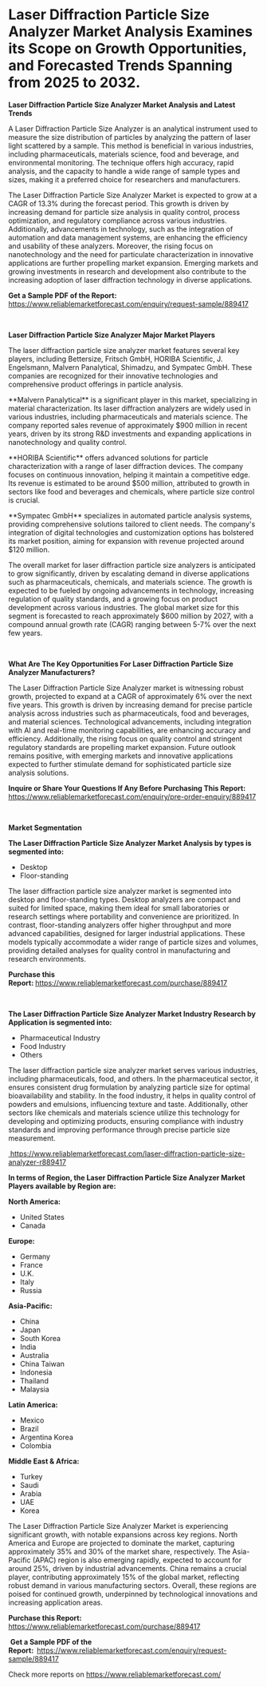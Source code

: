 <p><h1>Laser Diffraction Particle Size Analyzer Market Analysis Examines its Scope on Growth Opportunities, and Forecasted Trends Spanning from 2025 to 2032.</h1></p><p><strong>Laser Diffraction Particle Size Analyzer Market Analysis and Latest Trends</strong></p>
<p><p>A Laser Diffraction Particle Size Analyzer is an analytical instrument used to measure the size distribution of particles by analyzing the pattern of laser light scattered by a sample. This method is beneficial in various industries, including pharmaceuticals, materials science, food and beverage, and environmental monitoring. The technique offers high accuracy, rapid analysis, and the capacity to handle a wide range of sample types and sizes, making it a preferred choice for researchers and manufacturers.</p><p>The Laser Diffraction Particle Size Analyzer Market is expected to grow at a CAGR of 13.3% during the forecast period. This growth is driven by increasing demand for particle size analysis in quality control, process optimization, and regulatory compliance across various industries. Additionally, advancements in technology, such as the integration of automation and data management systems, are enhancing the efficiency and usability of these analyzers. Moreover, the rising focus on nanotechnology and the need for particulate characterization in innovative applications are further propelling market expansion. Emerging markets and growing investments in research and development also contribute to the increasing adoption of laser diffraction technology in diverse applications.</p></p>
<p><strong>Get a Sample PDF of the Report:&nbsp;</strong> <a href="https://www.reliablemarketforecast.com/enquiry/request-sample/889417?utm_campaign=3182&utm_medium=2&utm_source=Github&utm_content=ia&utm_term=08042025&utm_id=laser-diffraction-particle-size-analyzer">https://www.reliablemarketforecast.com/enquiry/request-sample/889417</a></p>
<p>&nbsp;</p>
<p><strong>Laser Diffraction Particle Size Analyzer Major Market Players</strong></p>
<p><p>The laser diffraction particle size analyzer market features several key players, including Bettersize, Fritsch GmbH, HORIBA Scientific, J. Engelsmann, Malvern Panalytical, Shimadzu, and Sympatec GmbH. These companies are recognized for their innovative technologies and comprehensive product offerings in particle analysis.</p><p>**Malvern Panalytical** is a significant player in this market, specializing in material characterization. Its laser diffraction analyzers are widely used in various industries, including pharmaceuticals and materials science. The company reported sales revenue of approximately $900 million in recent years, driven by its strong R&D investments and expanding applications in nanotechnology and quality control.</p><p>**HORIBA Scientific** offers advanced solutions for particle characterization with a range of laser diffraction devices. The company focuses on continuous innovation, helping it maintain a competitive edge. Its revenue is estimated to be around $500 million, attributed to growth in sectors like food and beverages and chemicals, where particle size control is crucial.</p><p>**Sympatec GmbH** specializes in automated particle analysis systems, providing comprehensive solutions tailored to client needs. The company's integration of digital technologies and customization options has bolstered its market position, aiming for expansion with revenue projected around $120 million.</p><p>The overall market for laser diffraction particle size analyzers is anticipated to grow significantly, driven by escalating demand in diverse applications such as pharmaceuticals, chemicals, and materials science. The growth is expected to be fueled by ongoing advancements in technology, increasing regulation of quality standards, and a growing focus on product development across various industries. The global market size for this segment is forecasted to reach approximately $600 million by 2027, with a compound annual growth rate (CAGR) ranging between 5-7% over the next few years.</p></p>
<p>&nbsp;</p>
<p><strong>What Are The Key Opportunities For Laser Diffraction Particle Size Analyzer Manufacturers?</strong></p>
<p><p>The Laser Diffraction Particle Size Analyzer market is witnessing robust growth, projected to expand at a CAGR of approximately 6% over the next five years. This growth is driven by increasing demand for precise particle analysis across industries such as pharmaceuticals, food and beverages, and material sciences. Technological advancements, including integration with AI and real-time monitoring capabilities, are enhancing accuracy and efficiency. Additionally, the rising focus on quality control and stringent regulatory standards are propelling market expansion. Future outlook remains positive, with emerging markets and innovative applications expected to further stimulate demand for sophisticated particle size analysis solutions.</p></p>
<p><strong>Inquire or Share Your Questions If Any Before Purchasing This Report:</strong> <a href="https://www.reliablemarketforecast.com/enquiry/pre-order-enquiry/889417?utm_campaign=3182&utm_medium=2&utm_source=Github&utm_content=ia&utm_term=08042025&utm_id=laser-diffraction-particle-size-analyzer">https://www.reliablemarketforecast.com/enquiry/pre-order-enquiry/889417</a></p>
<p>&nbsp;</p>
<p><strong>Market Segmentation</strong></p>
<p><strong>The Laser Diffraction Particle Size Analyzer Market Analysis by types is segmented into:</strong></p>
<p><ul><li>Desktop</li><li>Floor-standing</li></ul></p>
<p><p>The laser diffraction particle size analyzer market is segmented into desktop and floor-standing types. Desktop analyzers are compact and suited for limited space, making them ideal for small laboratories or research settings where portability and convenience are prioritized. In contrast, floor-standing analyzers offer higher throughput and more advanced capabilities, designed for larger industrial applications. These models typically accommodate a wider range of particle sizes and volumes, providing detailed analyses for quality control in manufacturing and research environments.</p></p>
<p><strong>Purchase this Report:&nbsp;</strong><a href="https://www.reliablemarketforecast.com/purchase/889417?utm_campaign=3182&utm_medium=2&utm_source=Github&utm_content=ia&utm_term=08042025&utm_id=laser-diffraction-particle-size-analyzer">https://www.reliablemarketforecast.com/purchase/889417</a></p>
<p>&nbsp;</p>
<p><strong>The Laser Diffraction Particle Size Analyzer Market Industry Research by Application is segmented into:</strong></p>
<p><ul><li>Pharmaceutical Industry</li><li>Food Industry</li><li>Others</li></ul></p>
<p><p>The laser diffraction particle size analyzer market serves various industries, including pharmaceuticals, food, and others. In the pharmaceutical sector, it ensures consistent drug formulation by analyzing particle size for optimal bioavailability and stability. In the food industry, it helps in quality control of powders and emulsions, influencing texture and taste. Additionally, other sectors like chemicals and materials science utilize this technology for developing and optimizing products, ensuring compliance with industry standards and improving performance through precise particle size measurement.</p></p>
<p><a href="https://www.reliablemarketforecast.com/laser-diffraction-particle-size-analyzer-r889417?utm_campaign=3182&utm_medium=2&utm_source=Github&utm_content=ia&utm_term=08042025&utm_id=laser-diffraction-particle-size-analyzer">&nbsp;https://www.reliablemarketforecast.com/laser-diffraction-particle-size-analyzer-r889417</a></p>
<p><strong>In terms of Region, the Laser Diffraction Particle Size Analyzer Market Players available by Region are:</strong></p>
<p>
    <p> <strong> North America: </strong>
        <ul>
            <li>United States</li>
            <li>Canada</li>
        </ul>
        </p> 
    <p> <strong> Europe: </strong>
        <ul>
            <li>Germany</li>
            <li>France</li>
            <li>U.K.</li>
            <li>Italy</li>
            <li>Russia</li>
        </ul>
        </p> 
    <p> <strong> Asia-Pacific: </strong>
        <ul>
            <li>China</li>
            <li>Japan</li>
            <li>South Korea</li>
            <li>India</li>
            <li>Australia</li>
            <li>China Taiwan</li>
            <li>Indonesia</li>
            <li>Thailand</li>
            <li>Malaysia</li>
        </ul>
        </p> 
    <p> <strong> Latin America: </strong>
        <ul>
            <li>Mexico</li>
            <li>Brazil</li>
            <li>Argentina Korea</li>
            <li>Colombia</li>
        </ul>
        </p> 
    <p> <strong> Middle East & Africa: </strong>
        <ul>
            <li>Turkey</li>
            <li>Saudi</li>
            <li>Arabia</li>
            <li>UAE</li>
            <li>Korea</li>
        </ul>
    </p>
    </p>
<p><p>The Laser Diffraction Particle Size Analyzer Market is experiencing significant growth, with notable expansions across key regions. North America and Europe are projected to dominate the market, capturing approximately 35% and 30% of the market share, respectively. The Asia-Pacific (APAC) region is also emerging rapidly, expected to account for around 25%, driven by industrial advancements. China remains a crucial player, contributing approximately 15% of the global market, reflecting robust demand in various manufacturing sectors. Overall, these regions are poised for continued growth, underpinned by technological innovations and increasing application areas.</p></p>
<p><strong>Purchase this Report: </strong><a href="https://www.reliablemarketforecast.com/purchase/889417?utm_campaign=3182&utm_medium=2&utm_source=Github&utm_content=ia&utm_term=08042025&utm_id=laser-diffraction-particle-size-analyzer">https://www.reliablemarketforecast.com/purchase/889417</a></p>
<p>&nbsp;<strong>Get a Sample PDF of the Report:&nbsp;&nbsp;</strong><a href="https://www.reliablemarketforecast.com/enquiry/request-sample/889417?utm_campaign=3182&utm_medium=2&utm_source=Github&utm_content=ia&utm_term=08042025&utm_id=laser-diffraction-particle-size-analyzer">https://www.reliablemarketforecast.com/enquiry/request-sample/889417</a></p>
<p><strong></strong></p>
<p>Check more reports on <a href="https://www.reliablemarketforecast.com/?utm_campaign=3182&utm_medium=2&utm_source=Github&utm_content=ia&utm_term=08042025&utm_id=laser-diffraction-particle-size-analyzer">https://www.reliablemarketforecast.com/</a></p>